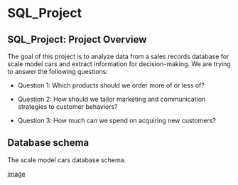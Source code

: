 # SQL_Project

## SQL_Project: Project Overview

The goal of this project is to analyze data from a sales records database for scale model cars and extract information for decision-making.
We are trying to answer the following questions:

* Question 1: Which products should we order more of or less of?

* Question 2: How should we tailor marketing and communication strategies to customer behaviors?

* Question 3: How much can we spend on acquiring new customers?


## Database schema

The scale model cars database schema.

[image](https://github.com/haithamq11/SQL_Project/blob/main/structure%20of%20db.png)
